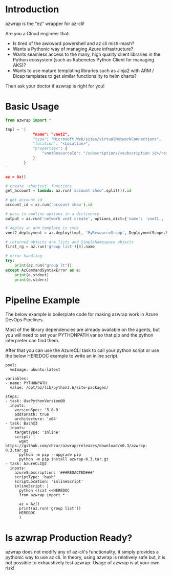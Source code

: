 # Introduction
azwrap is the "ez" wrapper for az-cli!

Are you a Cloud engineer that:
* Is tired of the awkward powershell and az cli mish-mash?
* Wants a Pythonic way of managing Azure infrastructure?
* Wants seamless access to the many, high quality client libraries in the Python ecosystem (such as Kubenetes Python Client for managing AKS)?
* Wants to use mature templating libraries such as Jinja2 with ARM / Bicep templates to get similar functionality to helm charts?

Then ask your doctor if azwrap is right for you!

# Basic Usage
```python
from azwrap import *

tmpl = '{
            "name": "vnet2",
            "type": "Microsoft.Web/sites/virtualNetworkConnections",
            "location": "<Location>",
            "properties": {
                "vnetResourceId": "/subscriptions/<subscription id>/resourceGroups/<resource group>/providers/Microsoft.Network/virtualNetworks/<VNet>"
            }
        }
'

az = Az()

# create 'shortcut' functions
get_account = lambda: az.run('account show'.split()).id

# get account id
account_id = az.run('account show').id

# pass in cmdline options in a dictionary
output = az.run('network vnet create', options_dict={'name': 'vnet1', 'resource-group': 'MyResourceGroup'})

# deploy an arm template in code
vnet2_deployment = az.deploy(tmpl, 'MyResourceGroup', DeploymentScope.ResourceGroup)

# returned objects are lists and SimpleNamespace objects
first_rg = az.run('group list')[0].name

# error handling
try:
    print(az.run("group lt"))
except AzCommandSyntaxError as e:
    print(e.stdout)
    print(e.stderr)
```

# Pipeline Example
The below example is boilerplate code for making azwrap work in Azure DevOps Pipelines.

Most of the library dependencies are already available on the agents, but you will need to set your PYTHONPATH var so that pip and the python interpreter can find them.

After that you can use the AzureCLI task to call your python script or use the below HEREDOC example to write an inline script.


```
pool:
  vmImage: ubuntu-latest

variables:
- name: PYTHONPATH
  value: /opt/az/lib/python3.6/site-packages/

steps:
- task: UsePythonVersion@0
  inputs:
    versionSpec: '3.8.9'
    addToPath: true
    architecture: 'x64'
- task: Bash@3
  inputs:
    targetType: 'inline'
    script: |
      wget https://github.com/chzar/azwrap/releases/download/v0.3/azwrap-0.3.tar.gz
      python -m pip --upgrade pip
      python -m pip install azwrap-0.3.tar.gz
- task: AzureCLI@2
  inputs:
    azureSubscription: '###REDACTED###'
    scriptType: 'bash'
    scriptLocation: 'inlineScript'
    inlineScript: |
      python <(cat <<HEREDOC
      from azwrap import *

      az = Az()
      print(az.run('group list'))
      HEREDOC
      )
```

# Is azwrap Production Ready?
azwrap does not modify any of az-cli's functionality; it simply provides a pythonic way to use az cli. In theory, using azwrap is relatively safe but, it is not possible to exhaustively test azwrap. Usage of azwrap is at your own risk!
